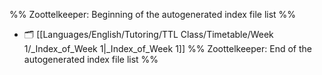 %% Zoottelkeeper: Beginning of the autogenerated index file list  %%
- 🗂️ [[Languages/English/Tutoring/TTL Class/Timetable/Week 1/_Index_of_Week 1|_Index_of_Week 1]]
%% Zoottelkeeper: End of the autogenerated index file list  %%
